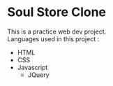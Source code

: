 <h1>Soul Store Clone</h1>

This is a practice web dev project.
<br>
Languages used in this project : 
<br>
<ul>
<li>HTML</li>
<li>CSS</li>
<li>Javascript<ul><li>JQuery</li></li>  
</ul>
